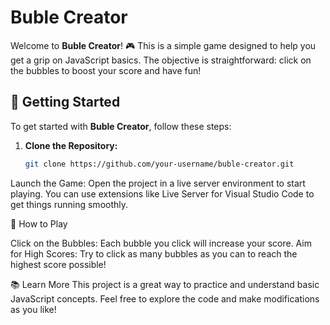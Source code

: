 # Buble Creator

Welcome to **Buble Creator**! 🎮 This is a simple game designed to help you get a grip on JavaScript basics. The objective is straightforward: click on the bubbles to boost your score and have fun!

## 🚀 Getting Started

To get started with **Buble Creator**, follow these steps:

1. **Clone the Repository:**
   ```bash
   git clone https://github.com/your-username/buble-creator.git
   
Launch the Game:
Open the project in a live server environment to start playing. You can use extensions like Live Server for Visual Studio Code to get things running smoothly.

🎯 How to Play

Click on the Bubbles: Each bubble you click will increase your score.
Aim for High Scores: Try to click as many bubbles as you can to reach the highest score possible!

📚 Learn More
This project is a great way to practice and understand basic JavaScript concepts. Feel free to explore the code and make modifications as you like!

